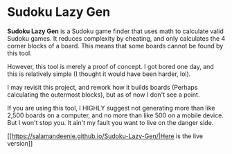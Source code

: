 ﻿# Sudoku Lazy Gen

**Sudoku Lazy Gen** is a Sudoku game finder that uses math to calculate valid Sudoku games. It reduces complexity by cheating, and only calculates the 4 corner blocks of a board. This means that some boards cannot be found by this tool.

However, this tool is merely a proof of concept. I got bored one day, and this is relatively simple (I thought it would have been harder, lol).

I may revisit this project, and rework how it builds boards (Perhaps calculating the outermost blocks), but as of now I don't see a point.


If you are using this tool, I HIGHLY suggest not generating more than like 2,500 boards on a computer, and no more than like 500 on a mobile device. But I won't stop you. It ain't my fault you want to live on the danger side.

[[https://salamandeenie.github.io/Sudoku-Lazy-Gen/|Here is the live version]]
